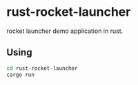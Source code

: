 # rust-rocket-launcher

rocket launcher demo application in rust.

## Using

```bash
cd rust-rocket-launcher
cargo run
```